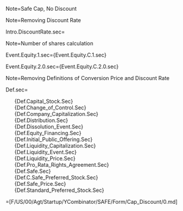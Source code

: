 Note=Safe Cap, No Discount

Note=Removing Discount Rate

Intro.DiscountRate.sec=</i>

Note=Number of shares calculation

Event.Equity.1.sec={Event.Equity.C.1.sec}

Event.Equity.2.0.sec={Event.Equity.C.2.0.sec}

Note=Removing Definitions of Conversion Price and Discount Rate

Def.sec=<ul type="none"><li>{Def.Capital_Stock.Sec}<li>{Def.Change_of_Control.Sec}<li>{Def.Company_Capitalization.Sec}<li>{Def.Distribution.Sec}<li>{Def.Dissolution_Event.Sec}<li>{Def.Equity_Financing.Sec}<li>{Def.Initial_Public_Offering.Sec}<li>{Def.Liquidity_Capitalization.Sec}<li>{Def.Liquidity_Event.Sec}<li>{Def.Liquidity_Price.Sec}<li>{Def.Pro_Rata_Rights_Agreement.Sec}<li>{Def.Safe.Sec}<li>{Def.C.Safe_Preferred_Stock.Sec}<li>{Def.Safe_Price.Sec}<li>{Def.Standard_Preferred_Stock.Sec}</ul>

=[F/US/00/Agt/Startup/YCombinator/SAFE/Form/Cap_Discount/0.md]